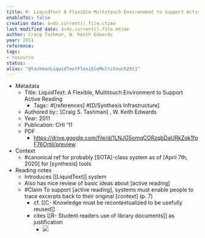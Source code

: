 ```yaml
---
title: R- LiquidText A Flexible Multitouch Environment to Support Active Reading
enableToc: false
creation date: $=dv.current().file.ctime
last modified date: $=dv.current().file.mtime
author: Craig Tashman, W. Keith Edwards
year: 2011
reference: 
tags:
- resource
status: 
alias: "@tashmanLiquidTextFlexibleMultitouch2011"
---
```



- Metadata
    - Title: LiquidText: A Flexible, Multitouch Environment to Support Active Reading
        - Tags:: #[references] #[D/Synthesis Infrastructure]
    - Authored by::  [Craig S. Tashman] ,  W. Keith Edwards
    - Year: 2011
    - Publication: CHI '11
    - PDF
        - https://drive.google.com/file/d/1LNJG5omgCORzqbDaURkZqk1fpF76Orbl/preview
- Context
    - #canonical ref for probably [SOTA]-class system as of [April 7th, 2020] for [synthesis] tools
- Reading notes
    - Introduces [[LiquidText]] system
    - Also has nice review of basic ideas about [active reading]
    - #Claim To support [active reading], systems must enable people to trace excerpts back to their original [context] (p. 7)
        - cf. [[C- Knowledge must be recontextualized to be usefully reused]]
        - cites [[R- Student readers use of library documents]] as justification
            - ![](https://firebasestorage.googleapis.com/v0/b/firescript-577a2.appspot.com/o/imgs%2Fapp%2Fmegacoglab%2FBAOos0FfjB?alt=media&token=b0c45a1a-6c22-40ea-9d0f-7dbed9b0198b)
